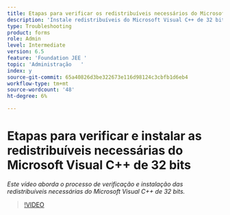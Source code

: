 ```yaml
---
title: Etapas para verificar os redistribuíveis necessários do Microsoft Visual C++ de 32 bits
description: 'Instale redistribuíveis do Microsoft Visual C++ de 32 bits. '
type: Troubleshooting
product: forms
role: Admin
level: Intermediate
version: 6.5
feature: 'Foundation JEE '
topic: 'Administração   '
index: y
source-git-commit: 65a40826d3be322673e116d98124c3cbfb1d6eb4
workflow-type: tm+mt
source-wordcount: '48'
ht-degree: 6%

---
```



# Etapas para verificar e instalar as redistribuíveis necessárias do Microsoft Visual C++ de 32 bits

*Este vídeo aborda o processo de verificação e instalação das redistribuíveis necessárias do Microsoft Visual C++ de 32 bits.*

>[!VIDEO](https://video.tv.adobe.com/v/335520?quality=9&learn=on)

